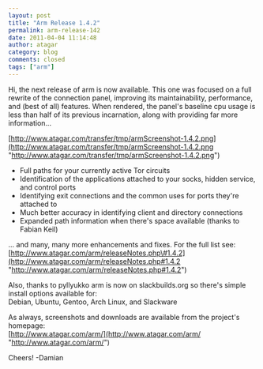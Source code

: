 ```yaml
---
layout: post
title: "Arm Release 1.4.2"
permalink: arm-release-142
date: 2011-04-04 11:14:48
author: atagar
category: blog
comments: closed
tags: ["arm"]
---
```


Hi, the next release of arm is now available. This one was focused on a full rewrite of the connection panel, improving its maintainability, performance, and (best of all) features. When rendered, the panel's baseline cpu usage is less than half of its previous incarnation, along with providing far more information...

[http://www.atagar.com/transfer/tmp/armScreenshot-1.4.2.png](http://www.atagar.com/transfer/tmp/armScreenshot-1.4.2.png "http://www.atagar.com/transfer/tmp/armScreenshot-1.4.2.png")

- Full paths for your currently active Tor circuits  
 - Identification of the applications attached to your socks, hidden service, and control ports  
 - Identifying exit connections and the common uses for ports they're attached to  
 - Much better accuracy in identifying client and directory connections  
 - Expanded path information when there's space available (thanks to Fabian Keil)

... and many, many more enhancements and fixes. For the full list see:  
 [http://www.atagar.com/arm/releaseNotes.php\#1.4.2](http://www.atagar.com/arm/releaseNotes.php#1.4.2 "http://www.atagar.com/arm/releaseNotes.php#1.4.2")

Also, thanks to pyllyukko arm is now on slackbuilds.org so there's simple install options available for:  
 Debian, Ubuntu, Gentoo, Arch Linux, and Slackware

As always, screenshots and downloads are available from the project's homepage:  
 [http://www.atagar.com/arm/](http://www.atagar.com/arm/ "http://www.atagar.com/arm/")

Cheers! -Damian
